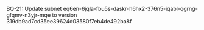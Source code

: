 BQ-21: Update subnet eq6en-6jqla-fbu5s-daskr-h6hx2-376n5-iqabl-qgrng-gfqmv-n3yjr-mqe to version 319db9ad7cd35ee39624d03580f7eb4de492ba8f
